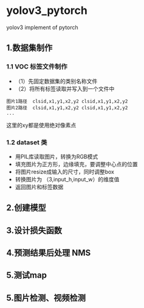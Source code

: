 # yolov3_pytorch
yolov3 implement of pytorch

## 1.数据集制作
### 1.1 VOC 标签文件制作
- （1）先固定数据集的类别名称文件
- （2）将所有标签读取并写入到一个文件中
```
图片1路径  clsid,x1,y1,x2,y2 clsid,x1,y1,x2,y2
图片2路径  clsid,x1,y1,x2,y2 clsid,x1,y1,x2,y2
...
```
这里的xy都是使用绝对像素点

### 1.2 dataset 类
 - 用PIL库读取图片，转换为RGB模式
 - 填充图片为正方形，边缘填充，要调整中心点的位置
 - 将图片resize成输入的尺寸，同时调整box
 - 转换图片为 （3,input_h,input_w）的维度值
 - 返回图片和标签数据

## 2.创建模型

## 3.设计损失函数

## 4.预测结果后处理 NMS

## 5.测试map

## 5.图片检测、视频检测